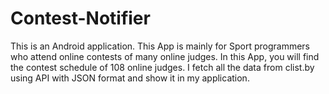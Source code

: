 # Contest-Notifier
This is an Android application. This App is mainly for Sport programmers who attend online contests of many online judges. In this App, you will find the contest schedule of 108 online judges. I fetch all the data from clist.by using API with JSON format and show it in my application.
